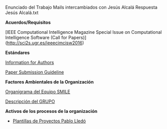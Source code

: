 Enunciado del Trabajo	Mails intercambiados con Jesús Alcalá	Respuesta Jesús Alcalá.txt


**Acuerdos/Requisitos** 

[IEEE Computational Intelligence Magazine Special Issue on Computational Intelligence Software (Call for Papers)]
(http://sci2s.ugr.es/ieeecimcisw2016)

**Estándares**

[Information for Authors](http://cis.ieee.org/ieee-computational-intelligence-magazine/134-ieee-computational-intelligence-magazine-paper-submission-guidelines-and-information-for-authors.html)

[Paper Submission Guideline ](http://cis.ieee.org/images/files/Documents/CIM/cim-authors-guidelines.pdf)

**Factores Ambientales de la Organización**

[Organigrama del Equipo SMILE](http://smile.esi.uclm.es/smile/integrantes/)

[Descripción del GRUPO](http://smile.esi.uclm.es/smile/)

**Activos de los procesos de la organización** 

* [Plantillas de Proyectos Pablo Lledó](http://pablolledo.com/plantillas/)

